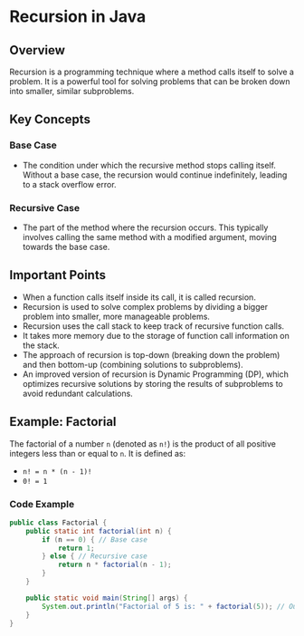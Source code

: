  # Recursion in Java

## Overview
Recursion is a programming technique where a method calls itself to solve a problem. It is a powerful tool for solving problems that can be broken down into smaller, similar subproblems.

## Key Concepts

### Base Case
- The condition under which the recursive method stops calling itself. Without a base case, the recursion would continue indefinitely, leading to a stack overflow error.

### Recursive Case
- The part of the method where the recursion occurs. This typically involves calling the same method with a modified argument, moving towards the base case.

## Important Points
- When a function calls itself inside its call, it is called recursion.
- Recursion is used to solve complex problems by dividing a bigger problem into smaller, more manageable problems. 
- Recursion uses the call stack to keep track of recursive function calls.
- It takes more memory due to the storage of function call information on the stack.
- The approach of recursion is top-down (breaking down the problem) and then bottom-up (combining solutions to subproblems).
- An improved version of recursion is Dynamic Programming (DP), which optimizes recursive solutions by storing the results of subproblems to avoid redundant calculations.

## Example: Factorial
The factorial of a number `n` (denoted as `n!`) is the product of all positive integers less than or equal to `n`. It is defined as:
- `n! = n * (n - 1)!` 
- `0! = 1`

### Code Example
```java 
public class Factorial {
    public static int factorial(int n) {
        if (n == 0) { // Base case
            return 1;
        } else { // Recursive case
            return n * factorial(n - 1);
        }
    }

    public static void main(String[] args) {
        System.out.println("Factorial of 5 is: " + factorial(5)); // Output: 120
    }
}
